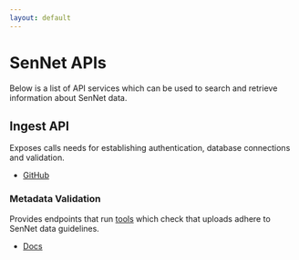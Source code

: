 ```yaml
---
layout: default
---
```


# SenNet APIs
Below is a list of API services which can be used to search and retrieve information about SenNet data.

## Ingest API
Exposes calls needs for establishing authentication, database connections and validation.
- [GitHub](https://github.com/sennetconsortium/ingest-api)

### Metadata Validation
Provides endpoints that run [tools](/libraries/ingest-validation-tools/) which check that uploads adhere to SenNet data guidelines.
- [Docs](/apis/ingest/metadata-validation/)